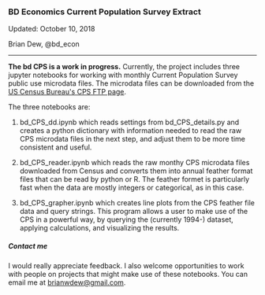 ### BD Economics Current Population Survey Extract

Updated: October 10, 2018

Brian Dew, @bd_econ

-----

**The bd CPS is a work in progress.** Currently, the project includes three jupyter notebooks for working with monthly Current Population Survey public use microdata files. The microdata files can be downloaded from the [US Census Bureau's CPS FTP page](https://thedataweb.rm.census.gov/ftp/cps_ftp.html). 

The three notebooks are:

1) bd_CPS_dd.ipynb which reads settings from bd_CPS_details.py and creates a python dictionary with information needed to read the raw CPS microdata files in the next step, and adjust them to be more time consistent and useful. 

2) bd_CPS_reader.ipynb which reads the raw monthy CPS microdata files downloaded from Census and converts them into annual feather format files that can be read by python or R. The feather formet is particularly fast when the data are mostly integers or categorical, as in this case. 

3) bd_CPS_grapher.ipynb which creates line plots from the CPS feather file data and query strings. This program allows a user to make use of the CPS in a powerful way, by querying the (currently 1994-) dataset, applying calculations, and visualizing the results. 

##### Contact me

I would really appreciate feedback. I also welcome opportunities to work with people on projects that might make use of these notebooks. You can email me at brianwdew@gmail.com.
